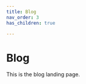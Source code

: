 ```yaml
---
title: Blog
nav_order: 3
has_children: true

---
```


# Blog
This is the blog landing page.
<!--stackedit_data:
eyJoaXN0b3J5IjpbLTc3MDk4ODg1N119
-->